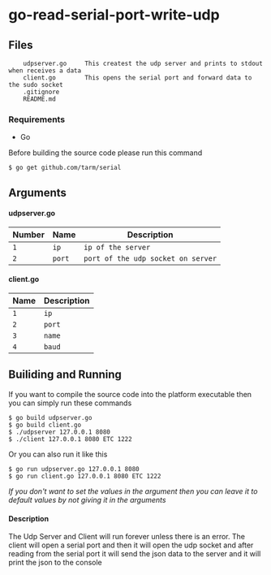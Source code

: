 # go-read-serial-port-write-udp



## Files
```
    udpserver.go     This createst the udp server and prints to stdout when receives a data
    client.go        This opens the serial port and forward data to the sudo socket 
    .gitignore
    README.md
```

### Requirements 
- Go

Before building the source code please run this command

 ```
 $ go get github.com/tarm/serial
 ```




## Arguments
#### udpserver.go

| Number | Name | Description |
| ------ | ---- | ----------- |
| `1` | `ip` | `ip of the server`|
| `2` | `port`|`port of the udp socket on server`|


#### client.go

| Name | Description |
| ---- | ----------- |
| `1` | `ip`|`ip of the server`|
| `2` | `port`|`port of the udp socket on server`|
| `3` | `name`|`the name of the serial port`|
| `4` | `baud` | `the baud rate of the serial port `|


## Builiding and Running
If you want to compile the source code into the platform executable then you can simply run these commands
```
$ go build udpserver.go
$ go build client.go
$ ./udpserver 127.0.0.1 8080 
$ ./client 127.0.0.1 8080 ETC 1222
```

Or you can also run it like this

```
$ go run udpserver.go 127.0.0.1 8080
$ go run client.go 127.0.0.1 8080 ETC 1222
```

*If you don't want to set the values in the argument then you can leave it to default values by not giving it in the arguments*


#### Description
The Udp Server and Client will run forever unless there is an error. The client will open a serial port and then it will open the udp socket and after reading from the serial port it will send the json data to the server and it will print the json to the console
